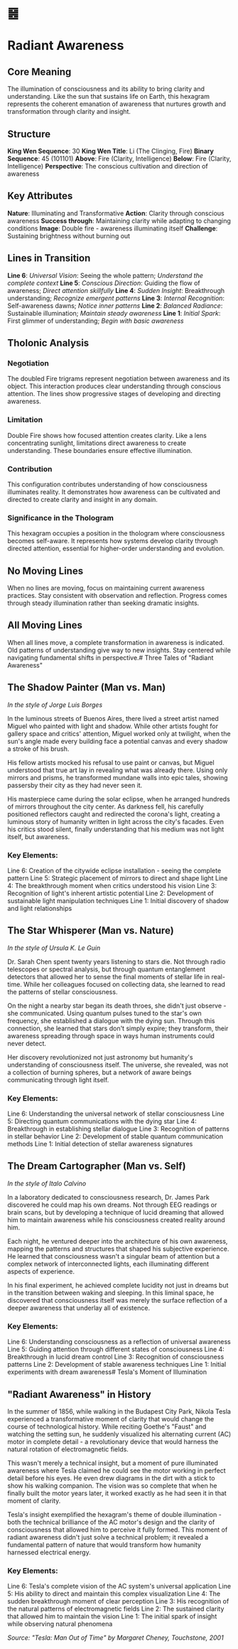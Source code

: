 # ䷝ 
# Radiant Awareness

## Core Meaning
The illumination of consciousness and its ability to bring clarity and understanding. Like the sun that sustains life on Earth, this hexagram represents the coherent emanation of awareness that nurtures growth and transformation through clarity and insight.

## Structure
**King Wen Sequence**: 30
**King Wen Title**: Li (The Clinging, Fire)
**Binary Sequence**: 45 (101101)
**Above**: Fire (Clarity, Intelligence)
**Below**: Fire (Clarity, Intelligence)
**Perspective**: The conscious cultivation and direction of awareness

## Key Attributes
**Nature**: Illuminating and Transformative
**Action**: Clarity through conscious awareness
**Success through**: Maintaining clarity while adapting to changing conditions
**Image**: Double fire - awareness illuminating itself
**Challenge**: Sustaining brightness without burning out

## Lines in Transition
**Line 6**: *Universal Vision*: Seeing the whole pattern; *Understand the complete context*
**Line 5**: *Conscious Direction*: Guiding the flow of awareness; *Direct attention skillfully*
**Line 4**: *Sudden Insight*: Breakthrough understanding; *Recognize emergent patterns*
**Line 3**: *Internal Recognition*: Self-awareness dawns; *Notice inner patterns*
**Line 2**: *Balanced Radiance*: Sustainable illumination; *Maintain steady awareness*
**Line 1**: *Initial Spark*: First glimmer of understanding; *Begin with basic awareness*

## Tholonic Analysis
### Negotiation
The doubled Fire trigrams represent negotiation between awareness and its object. This interaction produces clear understanding through conscious attention. The lines show progressive stages of developing and directing awareness.

### Limitation
Double Fire shows how focused attention creates clarity. Like a lens concentrating sunlight, limitations direct awareness to create understanding. These boundaries ensure effective illumination.

### Contribution
This configuration contributes understanding of how consciousness illuminates reality. It demonstrates how awareness can be cultivated and directed to create clarity and insight in any domain.

### Significance in the Thologram
This hexagram occupies a position in the thologram where consciousness becomes self-aware. It represents how systems develop clarity through directed attention, essential for higher-order understanding and evolution.

## No Moving Lines
When no lines are moving, focus on maintaining current awareness practices. Stay consistent with observation and reflection. Progress comes through steady illumination rather than seeking dramatic insights.

## All Moving Lines
When all lines move, a complete transformation in awareness is indicated. Old patterns of understanding give way to new insights. Stay centered while navigating fundamental shifts in perspective.# Three Tales of "Radiant Awareness"

## The Shadow Painter (Man vs. Man)
*In the style of Jorge Luis Borges*

In the luminous streets of Buenos Aires, there lived a street artist named Miguel who painted with light and shadow. While other artists fought for gallery space and critics' attention, Miguel worked only at twilight, when the sun's angle made every building face a potential canvas and every shadow a stroke of his brush.

His fellow artists mocked his refusal to use paint or canvas, but Miguel understood that true art lay in revealing what was already there. Using only mirrors and prisms, he transformed mundane walls into epic tales, showing passersby their city as they had never seen it.

His masterpiece came during the solar eclipse, when he arranged hundreds of mirrors throughout the city center. As darkness fell, his carefully positioned reflectors caught and redirected the corona's light, creating a luminous story of humanity written in light across the city's facades. Even his critics stood silent, finally understanding that his medium was not light itself, but awareness.

### Key Elements:
Line 6: Creation of the citywide eclipse installation - seeing the complete pattern
Line 5: Strategic placement of mirrors to direct and shape light
Line 4: The breakthrough moment when critics understood his vision
Line 3: Recognition of light's inherent artistic potential
Line 2: Development of sustainable light manipulation techniques
Line 1: Initial discovery of shadow and light relationships

## The Star Whisperer (Man vs. Nature)
*In the style of Ursula K. Le Guin*

Dr. Sarah Chen spent twenty years listening to stars die. Not through radio telescopes or spectral analysis, but through quantum entanglement detectors that allowed her to sense the final moments of stellar life in real-time. While her colleagues focused on collecting data, she learned to read the patterns of stellar consciousness.

On the night a nearby star began its death throes, she didn't just observe - she communicated. Using quantum pulses tuned to the star's own frequency, she established a dialogue with the dying sun. Through this connection, she learned that stars don't simply expire; they transform, their awareness spreading through space in ways human instruments could never detect.

Her discovery revolutionized not just astronomy but humanity's understanding of consciousness itself. The universe, she revealed, was not a collection of burning spheres, but a network of aware beings communicating through light itself.

### Key Elements:
Line 6: Understanding the universal network of stellar consciousness
Line 5: Directing quantum communications with the dying star
Line 4: Breakthrough in establishing stellar dialogue
Line 3: Recognition of patterns in stellar behavior
Line 2: Development of stable quantum communication methods
Line 1: Initial detection of stellar awareness signatures

## The Dream Cartographer (Man vs. Self)
*In the style of Italo Calvino*

In a laboratory dedicated to consciousness research, Dr. James Park discovered he could map his own dreams. Not through EEG readings or brain scans, but by developing a technique of lucid dreaming that allowed him to maintain awareness while his consciousness created reality around him.

Each night, he ventured deeper into the architecture of his own awareness, mapping the patterns and structures that shaped his subjective experience. He learned that consciousness wasn't a singular beam of attention but a complex network of interconnected lights, each illuminating different aspects of experience.

In his final experiment, he achieved complete lucidity not just in dreams but in the transition between waking and sleeping. In this liminal space, he discovered that consciousness itself was merely the surface reflection of a deeper awareness that underlay all of existence.

### Key Elements:
Line 6: Understanding consciousness as a reflection of universal awareness
Line 5: Guiding attention through different states of consciousness
Line 4: Breakthrough in lucid dream control
Line 3: Recognition of consciousness patterns
Line 2: Development of stable awareness techniques
Line 1: Initial experiments with dream awareness# Tesla's Moment of Illumination

## "Radiant Awareness" in History

In the summer of 1856, while walking in the Budapest City Park, Nikola Tesla experienced a transformative moment of clarity that would change the course of technological history. While reciting Goethe's "Faust" and watching the setting sun, he suddenly visualized his alternating current (AC) motor in complete detail - a revolutionary device that would harness the natural rotation of electromagnetic fields.

This wasn't merely a technical insight, but a moment of pure illuminated awareness where Tesla claimed he could see the motor working in perfect detail before his eyes. He even drew diagrams in the dirt with a stick to show his walking companion. The vision was so complete that when he finally built the motor years later, it worked exactly as he had seen it in that moment of clarity.

Tesla's insight exemplified the hexagram's theme of double illumination - both the technical brilliance of the AC motor's design and the clarity of consciousness that allowed him to perceive it fully formed. This moment of radiant awareness didn't just solve a technical problem; it revealed a fundamental pattern of nature that would transform how humanity harnessed electrical energy.

### Key Elements:
Line 6: Tesla's complete vision of the AC system's universal application
Line 5: His ability to direct and maintain this complex visualization
Line 4: The sudden breakthrough moment of clear perception
Line 3: His recognition of the natural patterns of electromagnetic fields
Line 2: The sustained clarity that allowed him to maintain the vision
Line 1: The initial spark of insight while observing natural phenomena

*Source: "Tesla: Man Out of Time" by Margaret Cheney, Touchstone, 2001*